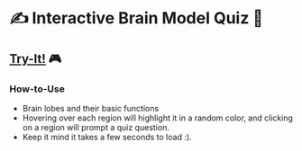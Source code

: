 # ✍️ Interactive Brain Model Quiz 🧠
## [Try-It!](https://atls-4630-brain-voyager-final.vercel.app/) 🎮
### How-to-Use 
- Brain lobes and their basic functions 
- Hovering over each region will highlight it in a random color, and clicking on a region will prompt a quiz question.
- Keep it mind it takes a few seconds to load :).
